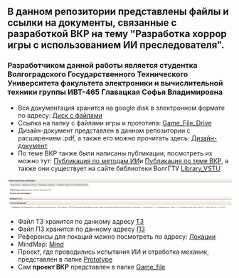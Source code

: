 ## В данном репозитории представлены файлы и ссылки на документы, связанные с разработкой ВКР на тему "Разработка хоррор игры с использованием ИИ преследователя". 
### Разработчиком данной работы является студентка Волгоградского Государственного Технического Университета факультета электроники и вычислительной техники группы ИВТ-465 Главацкая Софья Владимировна
+ Вся документация хранится на google disk в электронном формате по адресу: [Диск с файлами](https://drive.google.com/drive/folders/1M2DxSfArPNMR7Jf72ocKCYPD0tzLARwo?usp=share_link)
+ Ссылка на папку с файлами игры и прототипа: [Game_File_Drive](https://drive.google.com/drive/folders/1WjGYKQFWpgV5GWJhHB97EZZWsGGoGamx?usp=share_link)
+ Дизайн-документ представлен в данном репозитории с расширением .pdf, а также его можно прочитать здесь: [Дизайн-документ](https://docs.google.com/document/d/19EyUOScNxvx73YKZrhxqUZdmNt0Yszb1k2QCXRXGdhg/edit)
+ По теме ВКР также были написаны публикации, посмотреть их можно тут: [Публикация по методам ИИ](https://drive.google.com/drive/folders/1BlTzVMvPBMTL5iG6IhpR2I39A72fqIPY?usp=share_link)и [Публикация по теме ВКР](https://docs.google.com/document/d/1A-xFfwDWKlfuLeDfIVeuFxKRP7KHD8T_4-r33WIfm7U/edit?usp=share_link), а также они существует на сайте библиотеки ВолгГТУ [Library_VSTU](http://library.vstu.ru/)

![Публикация](публ.jpg)


+ Файл ТЗ хранится по данному адресу [ТЗ](https://docs.google.com/document/d/1xZujccvOd6E_w-PFKEx_dJ6zA83LKipU/edit)
+ Файл ПЗ хранится по данному адресу [ПЗ](https://docs.google.com/document/d/1KDL00usfFFaBSXuffdM98uvN2CnuXR-6uQSJgzpBb_M/edit?usp=share_link)
+ Референсы для локаций можно посмотреть по адресу: [Локации](https://drive.google.com/drive/folders/1ooyqS_C1eY3pAhUp2gorhiRV9x7Irn5p?usp=share_link)
+ MindMap: [Mind](https://www.mindmeister.com/map/2546883277?t=8XxDIB7JMs)
+ Проект, где проводились испытания ИИ и отработка механик, представлен в папке [Prototype](https://github.com/sofaglavaa/Diplom_GLava/tree/main/Prototype)
+ Сам **проект ВКР** представлен в папке [Game_file](https://github.com/sofaglavaa/Diplom_GLava/tree/main/Game_file/Assets)
